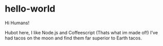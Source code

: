 # hello-world

Hi Humans!

Hubot here, I like Node.js and Coffeescript (Thats what im made of!)
I've had tacos on the moon and find them far superior to Earth tacos.
